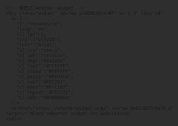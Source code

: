 <html lang="zh-Hant">
<head>
  <meta charset="UTF-8" />
  <meta name="viewport" content="width=device-width, initial-scale=1.0" />
  <title>全螢幕置中天氣展示</title>
  <style>
    html, body {
      margin: 0;
      padding: 0;
      width: 100%;
      height: 100%;
      background: #2e2e2e;
      display: flex;
      justify-content: center;
      align-items: center;
    }

    .container {
      display: flex;
      flex-direction: column;
      justify-content: center;
      align-items: center;
      width: 90vw;
      max-width: 1200px;
      gap: 30px; /* 上下間距 */
    }

    .widget {
      width: 100%;
      max-width: 100%;
    }

    a {
      display: none; /* 隱藏 widget 原始連結（可選） */
    }
  </style>
</head>
<body>

  <div class="container">
    <!-- 橫向 weather widget -->
    <div class="widget" id="ww_a728af039000a" v='1.3' loc='id'
      a='{
        "t":"horizontal",
        "lang":"en",
        "sl_lpl":1,
        "ids":["wl9238"],
        "font":"Arial",
        "sl_ics":"one_a",
        "sl_sot":"celsius",
        "cl_bkg":"#2e2e2e",
        "cl_font":"#FFFFFF",
        "cl_cloud":"#FFFFFF",
        "cl_persp":"#81D4FA",
        "cl_sun":"#FFC107",
        "cl_moon":"#FFC107",
        "cl_thund":"#FF5722"
      }'>
      <a href="https://weatherwidget.org/" id="ww_a728af039000a_u" target="_blank">Free weather widget</a>
    </div>

    <!-- 響應式 weather widget -->
    <div class="widget" id="ww_ac90862dca38f" v='1.3' loc='id'
      a='{
        "t":"responsive",
        "lang":"en",
        "sl_lpl":1,
        "ids":["wl9238"],
        "font":"Arial",
        "sl_ics":"one_a",
        "sl_sot":"celsius",
        "cl_bkg":"#2e2e2e",
        "cl_font":"#FFFFFF",
        "cl_cloud":"#FFFFFF",
        "cl_persp":"#81D4FA",
        "cl_sun":"#FFC107",
        "cl_moon":"#FFC107",
        "cl_thund":"#FF5722",
        "cl_odd":"#0000000a"
      }'>
      <a href="https://weatherwidget.org/" id="ww_8e62d423d5a28_u" target="_blank">Weather widget for website</a>
    </div>
  </div>

  <!-- widget scripts -->
  <script async src="https://app3.weatherwidget.org/js/?id=ww_a728af039000a"></script>
  <script async src="https://app3.weatherwidget.org/js/?id=ww_ac90862dca38f"></script>

</body>
</html>
